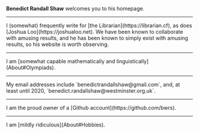 **Benedict Randall Shaw** welcomes you to his homepage.
<hr>
I (somewhat) frequently write for [the Librarian](https://librarian.cf), as does [Joshua Loo](https://joshualoo.net). We have been known to collaborate with amusing results, and he has been known to simply exist with amusing results, so his website is worth observing.
<hr>
I am [somewhat capable mathematically and linguistically](About#Olympiads).
<hr>
My email addresses include `benedictrandallshaw@gmail.com`, and, at least until 2020, `benedict.randallshaw@westminster.org.uk`.
<hr>
I am the proud owner of a [Github account](https://github.com/bwrs).
<hr>
I am [mildly ridiculous](About#Hobbies).